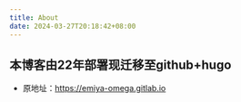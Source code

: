 ```yaml
---
title: About
date: 2024-03-27T20:18:42+08:00
---
```

## 本博客由22年部署现迁移至github+hugo
- 原地址：https://emiya-omega.gitlab.io